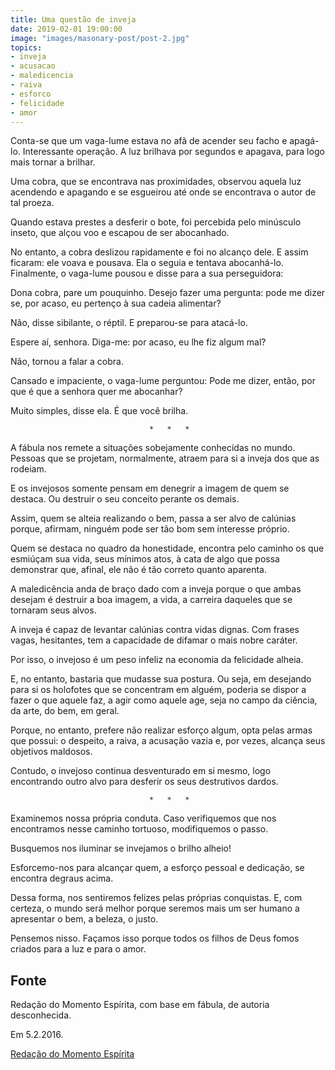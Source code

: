```yaml
---
title: Uma questão de inveja
date: 2019-02-01 19:00:00
image: "images/masonary-post/post-2.jpg"
topics: 
- inveja
- acusacao
- maledicencia
- raiva
- esforco
- felicidade
- amor
---
```


Conta-se que um vaga-lume estava no afã de acender seu facho e apagá-lo.
Interessante operação. A luz brilhava por segundos e apagava, para logo mais
tornar a brilhar.

Uma cobra, que se encontrava nas proximidades, observou aquela luz acendendo e
apagando e se esgueirou até onde se encontrava o autor de tal proeza.

Quando estava prestes a desferir o bote, foi percebida pelo minúsculo inseto,
que alçou voo e escapou de ser abocanhado.

No entanto, a cobra deslizou rapidamente e foi no alcanço dele. E assim
ficaram: ele voava e pousava. Ela o seguia e tentava abocanhá-lo. Finalmente, o
vaga-lume pousou e disse para a sua perseguidora:

Dona cobra, pare um pouquinho. Desejo fazer uma pergunta: pode me dizer se, por
acaso, eu pertenço à sua cadeia alimentar?

Não, disse sibilante, o réptil. E preparou-se para atacá-lo.

Espere aí, senhora. Diga-me: por acaso, eu lhe fiz algum mal?

Não, tornou a falar a cobra.

Cansado e impaciente, o vaga-lume perguntou: Pode me dizer, então, por que é
que a senhora quer me abocanhar?

Muito simples, disse ela. É que você brilha.

                                   *   *   *

A fábula nos remete a situações sobejamente conhecidas no mundo. Pessoas que se
projetam, normalmente, atraem para si a inveja dos que as rodeiam.

E os invejosos somente pensam em denegrir a imagem de quem se destaca. Ou
destruir o seu conceito perante os demais.

Assim, quem se alteia realizando o bem, passa a ser alvo de calúnias porque,
afirmam, ninguém pode ser tão bom sem interesse próprio.

Quem se destaca no quadro da honestidade, encontra pelo caminho os que esmiúçam
sua vida, seus mínimos atos, à cata de algo que possa demonstrar que, afinal,
ele não é tão correto quanto aparenta.

A maledicência anda de braço dado com a inveja porque o que ambas desejam é
destruir a boa imagem, a vida, a carreira daqueles que se tornaram seus alvos.

A inveja é capaz de levantar calúnias contra vidas dignas. Com frases vagas,
hesitantes, tem a capacidade de difamar o mais nobre caráter.

Por isso, o invejoso é um peso infeliz na economia da felicidade alheia.

E, no entanto, bastaria que mudasse sua postura. Ou seja, em desejando para si
os holofotes que se concentram em alguém, poderia se dispor a fazer o que
aquele faz, a agir como aquele age, seja no campo da ciência, da arte, do bem,
em geral.

Porque, no entanto, prefere não realizar esforço algum, opta pelas armas que
possui: o despeito, a raiva, a acusação vazia e, por vezes, alcança seus
objetivos maldosos.

Contudo, o invejoso continua desventurado em si mesmo, logo encontrando outro
alvo para desferir os seus destrutivos dardos.

                                   *   *   *

Examinemos nossa própria conduta. Caso verifiquemos que nos encontramos nesse
caminho tortuoso, modifiquemos o passo.

Busquemos nos iluminar se invejamos o brilho alheio!

Esforcemo-nos para alcançar quem, a esforço pessoal e dedicação, se encontra
degraus acima.

Dessa forma, nos sentiremos felizes pelas próprias conquistas. E, com certeza,
o mundo será melhor porque seremos mais um ser humano a apresentar o bem, a
beleza, o justo.

Pensemos nisso. Façamos isso porque todos os filhos de Deus fomos criados para
a luz e para o amor.

## Fonte
Redação do Momento Espírita, com base
em fábula, de autoria desconhecida.

Em 5.2.2016.

[Redação do Momento Espírita](http://www.momento.com.br/pt/ler_texto.php?id=4698)
